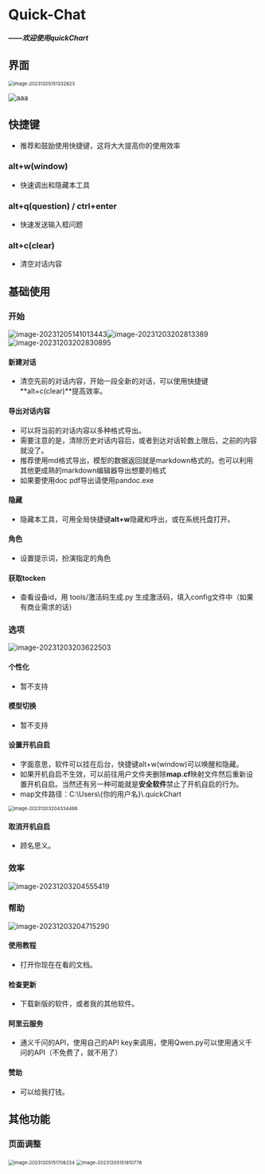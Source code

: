 # Quick-Chat

***——欢迎使用quickChart***

## 界面

<img src="help.assets/image-20231205151332823.png" alt="image-20231205151332823" style="zoom:67%;" />

![aaa](E:\Desktop\aaa.png)

## 快捷键

* 推荐和鼓励使用快捷键，这将大大提高你的使用效率

### alt+w(window)

* 快速调出和隐藏本工具 

### alt+q(question) / ctrl+enter

* 快速发送输入框问题 

### alt+c(clear)

* 清空对话内容

## 基础使用

### 开始

![image-20231205141013443](help.assets/image-20231205141013443.png)![image-20231203202813389](help.assets/image-20231203202813389.png)![image-20231203202830895](help.assets/image-20231203202830895.png)

#### 新建对话

* 清空先前的对话内容，开始一段全新的对话，可以使用快捷键**alt+c(clear)**提高效率。

#### 导出对话内容

* 可以将当前的对话内容以多种格式导出。
* 需要注意的是，清除历史对话内容后，或者到达对话轮数上限后，之前的内容就没了。
* 推荐使用md格式导出，模型的数据返回就是markdown格式的。也可以利用其他更成熟的markdown编辑器导出想要的格式
* 如果要使用doc pdf导出请使用pandoc.exe

#### 隐藏

* 隐藏本工具，可用全局快捷键**alt+w**隐藏和呼出，或在系统托盘打开。

#### 角色

* 设置提示词，扮演指定的角色

#### 获取tocken

* 查看设备id，用 tools/激活码生成.py 生成激活码，填入config文件中（如果有商业需求的话）

### 选项

![image-20231203203622503](help.assets/image-20231203203622503.png)

#### 个性化

* 暂不支持

#### 模型切换

* 暂不支持

#### 设置开机自启

* 字面意思，软件可以挂在后台，快捷键alt+w(window)可以唤醒和隐藏。
* 如果开机自启不生效，可以前往用户文件夹删除**map.cf**映射文件然后重新设置开机自启。当然还有另一种可能就是**安全软件**禁止了开机自启的行为。
* map文件路径：C:\\Users\\{你的用户名}\\.quickChart

<img src="help.assets/image-20231203204334488.png" alt="image-20231203204334488" style="zoom:67%;" />

#### 取消开机自启

* 顾名思义。

### 效率

![image-20231203204555419](help.assets/image-20231203204555419.png)

### 帮助

![image-20231203204715290](help.assets/image-20231203204715290.png)

#### 使用教程

* 打开你现在在看的文档。

#### 检查更新

* 下载新版的软件，或者我的其他软件。

#### 阿里云服务

* 通义千问的API，使用自己的API key来调用，使用Qwen.py可以使用通义千问的API（不免费了，就不用了）

#### 赞助

* 可以给我打钱。

## 其他功能

### 页面调整

<img src="help.assets/image-20231205151708234.png" alt="image-20231205151708234" style="zoom:67%;" />

<img src="help.assets/image-20231205151810778.png" alt="image-20231205151810778" style="zoom:67%;" />
